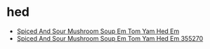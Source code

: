 # hed

 * [Spiced And Sour Mushroom Soup Em Tom Yam Hed Em](../../index/s/spiced-and-sour-mushroom-soup-em-tom-yam-hed-em-355270.json)
 * [Spiced And Sour Mushroom Soup Em Tom Yam Hed Em 355270](../../index/s/spiced-and-sour-mushroom-soup-em-tom-yam-hed-em-355270.json)
